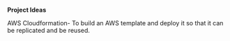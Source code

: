 **Project Ideas**

AWS Cloudformation- To build an AWS template and deploy it so that it can be  replicated and be reused. 

